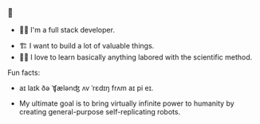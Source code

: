 
<!--
### Hello, World! 👋

Here are some ideas to get you started:

- 🔭 I’m currently working on ...
- 🌱 I’m currently learning ...
- 👯 I’m looking to collaborate on ...
- 🤔 I’m looking for help with ...
- 💬 Ask me about ...
- 📫 How to reach me: ...
- 😄 Pronouns: ...
- ⚡ Fun fact: ...
-->

###  👋

- 👨‍💻 I'm a full stack developer.
  
<!--
- 🎵 I'm currently working in a (overengineered) music AI.
- 👥 If you're doing music or AI too, [__CALL ME__](https://api.whatsapp.com/send/?phone=558393450389&text=Hello,%20I%20saw%20your%20github%20profile&type=phone_number&app_absent=0).  
We can be like Jobs & Wozniak, Gates & Allen, or Page & Brin. 
-->

- 🏗 I want to build a lot of valuable things.
- 👨‍🔬 I love to learn basically anything labored with the scientific method.


Fun facts: 
- aɪ laɪk ðə ˈʧælənʤ ʌv ˈrɛdɪŋ frʌm aɪ pi eɪ.
<!--
- At the time I'm writing, I have more commits here in the last year than [Linus Torvalds](https://github.com/torvalds).
-->
- My ultimate goal is to bring virtually infinite power to humanity by creating general-purpose self-replicating robots.
